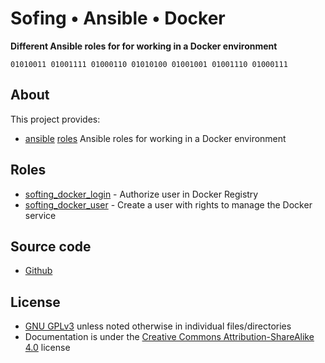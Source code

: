 # Sofing • Ansible • Docker

**Different Ansible roles for for working in a Docker environment**

```
01010011 01001111 01000110 01010100 01001001 01001110 01000111 
```

## About

This project provides:

- [ansible](https://en.wikipedia.org/wiki/Ansible_%28software%29) [roles](#roles) Ansible roles for working in a Docker environment

## Roles

- [softing_docker_login](roles%2Fsofting_docker_login) - Authorize user in Docker Registry
- [softing_docker_user](roles%2Fsofting_docker_user) - Create a user with rights to manage the Docker service

## Source code

- [Github](https://github.com/softing/ansible-linux)

## License

- [GNU GPLv3](https://github.com/softing/ansible-linux/blob/main/LICENSE) unless noted otherwise in individual files/directories
- Documentation is under the [Creative Commons Attribution-ShareAlike 4.0](https://creativecommons.org/licenses/by-sa/4.0/) license

